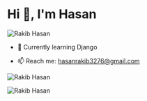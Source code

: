 <h1>Hi 👋, I'm Hasan</h1>
<p align="left"> <img src="https://komarev.com/ghpvc/?username=me-rakib" alt="Rakib Hasan" /> </p>

<!-- - 🔭 I’m currently working on  -->
- 🌱 Currently learning Django
<!-- - 👯 I’m looking to collaborate on ... -->
<!-- - 🤔 I’m looking for help with ... -->
<!-- - 💬 Ask me about ... -->
- 📫 Reach me: hasanrakib3276@gmail.com
<!-- - 😄 Pronouns: ... -->
<!-- - ⚡ Fun fact: ... -->

<p><img align="center" src="https://github-readme-stats.vercel.app/api/top-langs/?username=me-rakib&layout=compact" alt="Rakib Hasan" /></p>

<p><img align="center" src="https://github-readme-stats.vercel.app/api?username=me-rakib&show_icons=true" alt="Rakib Hasan" /></p>
